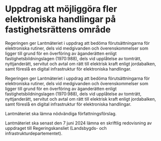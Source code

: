 # Uppdrag att möjliggöra fler elektroniska handlingar på fastighetsrättens område

Regeringen ger Lantmäteriet i uppdrag att bedöma förutsättningarna för elektroniska rutiner, dels vid medgivanden och överenskommelser som ligger till grund för en överföring av äganderätten enligt fastighetsbildningslagen (1970:988), dels vid upplåtelse av tomträtt, nyttjanderätt, servitut och avtal om rätt till elektrisk kraft enligt jordabalken, samt föreslå en digital infrastruktur för elektroniska handlingar.

Regeringen ger Lantmäteriet i uppdrag att bedöma förutsättningarna för elektroniska rutiner, dels vid medgivanden och överenskommelser som ligger till grund för en överföring av äganderätten enligt fastighetsbildningslagen (1970:988), dels vid upplåtelse av tomträtt, nyttjanderätt, servitut och avtal om rätt till elektrisk kraft enligt jordabalken, samt föreslå en digital infrastruktur för elektroniska handlingar.

Lantmäteriet ska lämna nödvändiga författningsförslag.

Lantmäteriet ska senast den 7 juni 2024 lämna en skriftlig redovisning av uppdraget till Regeringskansliet (Landsbygds- och infrastrukturdepartementet).
